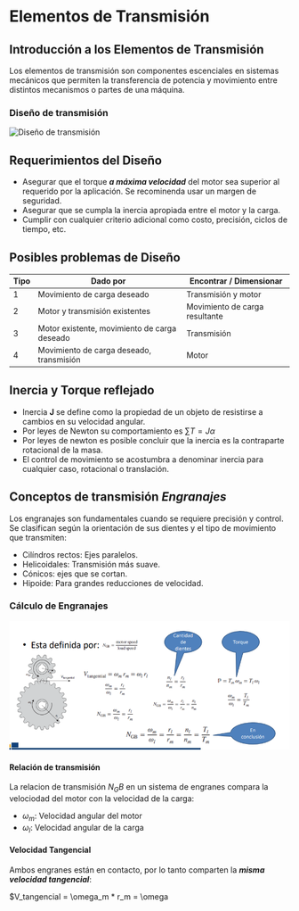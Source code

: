 # Elementos de Transmisión 

## Introducción a los Elementos de Transmisión

Los elementos de transmisión son componentes escenciales en sistemas mecánicos que permiten la transferencia de potencia y movimiento entre distintos mecanismos o partes de una máquina. 

### Diseño de transmisión 
![Diseño de transmisión](/Imagenes/diseñoTransmision.png)

## Requerimientos del Diseño

+ Asegurar que el torque ***a máxima velocidad*** del motor sea superior al requerido por la aplicación. Se recominenda usar un margen de seguridad.
+ Asegurar que se cumpla la inercia apropiada entre el motor y la carga.
+ Cumplir con cualquier criterio adicional como costo, precisión, ciclos de tiempo, etc.

## Posibles problemas de Diseño

| Tipo | Dado por | Encontrar / Dimensionar |
|------|----------|-------------------------|
|  1   | Movimiento de carga deseado | Transmisión y motor |
|  2   | Motor y transmisión existentes | Movimiento de carga resultante |
|  3   | Motor existente, movimiento de carga deseado | Transmisión |
|  4   | Movimiento de carga deseado, transmisión | Motor |

## Inercia y Torque reflejado 
+ Inercia **J** se define como la propiedad de un objeto de resistirse a cambios en su velocidad angular.
+ Por leyes de Newton  su comportamiento es $\sum T= J\alpha$
+ Por leyes de newton es posible concluir que la inercia es la contraparte rotacional de la masa.
+ El control de movimiento se acostumbra a denominar inercia para cualquier caso, rotacional o translación.

## Conceptos de transmisión ***Engranajes***

Los engranajes son fundamentales cuando se requiere precisión y control. Se clasifican según la orientación de sus dientes y el tipo de movimiento que transmiten:
+ Cilíndros rectos: Ejes paralelos.
+ Helicoidales: Transmisión más suave.
+ Cónicos: ejes que se cortan.
+ Hipoide: Para grandes reducciones de velocidad.

### Cálculo de Engranajes

![Relación de Engranes](/Imagenes/relacionEngranes.png)

#### Relación de transmisión

La relacion de transmisión $N_GB$ en un sistema de engranes compara la velociodad del motor con la velocidad de la carga:

+ $\omega_m$: Velocidad angular del motor
+ $\omega_l$: Velocidad angular de la carga

#### Velocidad Tangencial

Ambos engranes están en contacto, por lo tanto comparten la ***misma velocidad tangencial***:

$V_tangencial = \omega_m * r_m = \omega